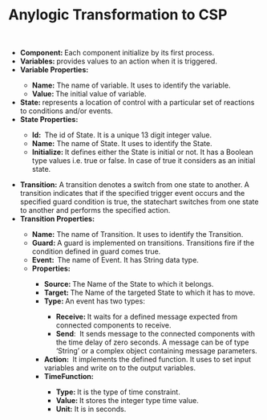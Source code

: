 # Anylogic Transformation to CSP

<p>&nbsp;</p>
<ul>
<li><strong>Component: </strong>Each component initialize by its first process.</li>
<li><strong>Variables:&nbsp;</strong>provides values to an action when it is triggered.</li>
<li><strong>Variable Properties:</strong></li>
<ul>
<li><strong>Name:</strong>&nbsp;The name of variable. It uses to identify the variable.</li>
<li><strong>Value: </strong>The initial value of variable.</li>
</ul>
<li><strong>State:&nbsp;</strong>represents a location of control with a particular set of reactions to conditions and/or events.</li>
<li><strong>State Properties:</strong></li>
<ul>
<li><strong>Id:&nbsp;</strong>&nbsp;The id of State. It is a unique 13 digit integer value.</li>
<li><strong>Name:</strong>&nbsp;The name of State. It uses to identify the State.</li>
<li><strong>Initialize:&nbsp;</strong>It defines either the State is initial or not. It has a Boolean type values i.e. true or false. In case of true it considers as an initial state.</li>
</ul>
</ul>
<ul>
<li><strong>Transition:</strong>&nbsp;A transition denotes a switch from one state to another. A transition indicates that if the specified trigger event occurs and the specified guard condition is true, the statechart switches from one state to another and performs the specified action.</li>
<li><strong>Transition Properties:</strong></li>
<ul>
<li><strong>Name:</strong>&nbsp;The name of Transition. It uses to identify the Transition.</li>
<li><strong>Guard:&nbsp;</strong>A guard is implemented on transitions. Transitions fire if the condition defined in guard comes true.</li>
<li><strong>Event:&nbsp;&nbsp;</strong>The name of Event. It has String data type.</li>
<li><strong>Properties:</strong></li>
<ul>
<li><strong>Source:&nbsp;</strong>The Name of the State to which it belongs.</li>
<li><strong>Target:&nbsp;</strong>The Name of the targeted State to which it has to move.</li>
<li><strong>Type:&nbsp;</strong>An event has two types:</li>
<ul>
<li><strong>Receive:&nbsp;</strong>It waits for a defined message expected from connected components to receive.</li>
<li><strong>Send</strong>:&nbsp; It sends message to the connected components with the time delay of zero seconds. A message can be of type &lsquo;String&rsquo; or a complex object containing message parameters.</li>
</ul>
<li><strong>Action:&nbsp;</strong>&nbsp;It implements the defined function. It uses to set input variables and write on to the output variables.</li>
<li><strong>TimeFunction:&nbsp;</strong></li>
<ul>
<li><strong>Type:&nbsp;</strong>It is the type of time constraint.</li>
<li><strong>Value:&nbsp;</strong>It stores the integer type time value.</li>
<li><strong>Unit:</strong> It is in seconds.</li>
</ul>
</ul>
</ul>
</ul>
